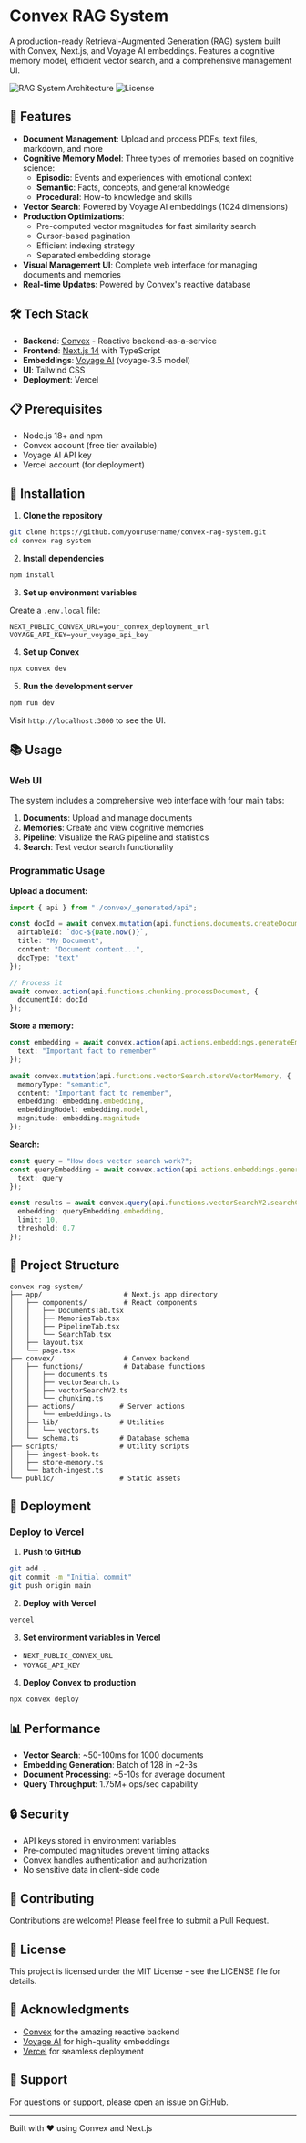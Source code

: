 # Convex RAG System

A production-ready Retrieval-Augmented Generation (RAG) system built with Convex, Next.js, and Voyage AI embeddings. Features a cognitive memory model, efficient vector search, and a comprehensive management UI.

![RAG System Architecture](https://img.shields.io/badge/Built%20with-Convex%20%2B%20Next.js-blue)
![License](https://img.shields.io/badge/license-MIT-green)

## 🚀 Features

- **Document Management**: Upload and process PDFs, text files, markdown, and more
- **Cognitive Memory Model**: Three types of memories based on cognitive science:
  - **Episodic**: Events and experiences with emotional context
  - **Semantic**: Facts, concepts, and general knowledge
  - **Procedural**: How-to knowledge and skills
- **Vector Search**: Powered by Voyage AI embeddings (1024 dimensions)
- **Production Optimizations**:
  - Pre-computed vector magnitudes for fast similarity search
  - Cursor-based pagination
  - Efficient indexing strategy
  - Separated embedding storage
- **Visual Management UI**: Complete web interface for managing documents and memories
- **Real-time Updates**: Powered by Convex's reactive database

## 🛠️ Tech Stack

- **Backend**: [Convex](https://convex.dev) - Reactive backend-as-a-service
- **Frontend**: [Next.js 14](https://nextjs.org) with TypeScript
- **Embeddings**: [Voyage AI](https://www.voyageai.com) (voyage-3.5 model)
- **UI**: Tailwind CSS
- **Deployment**: Vercel

## 📋 Prerequisites

- Node.js 18+ and npm
- Convex account (free tier available)
- Voyage AI API key
- Vercel account (for deployment)

## 🔧 Installation

1. **Clone the repository**
```bash
git clone https://github.com/yourusername/convex-rag-system.git
cd convex-rag-system
```

2. **Install dependencies**
```bash
npm install
```

3. **Set up environment variables**

Create a `.env.local` file:
```env
NEXT_PUBLIC_CONVEX_URL=your_convex_deployment_url
VOYAGE_API_KEY=your_voyage_api_key
```

4. **Set up Convex**
```bash
npx convex dev
```

5. **Run the development server**
```bash
npm run dev
```

Visit `http://localhost:3000` to see the UI.

## 📚 Usage

### Web UI

The system includes a comprehensive web interface with four main tabs:

1. **Documents**: Upload and manage documents
2. **Memories**: Create and view cognitive memories
3. **Pipeline**: Visualize the RAG pipeline and statistics
4. **Search**: Test vector search functionality

### Programmatic Usage

**Upload a document:**
```typescript
import { api } from "./convex/_generated/api";

const docId = await convex.mutation(api.functions.documents.createDocument, {
  airtableId: `doc-${Date.now()}`,
  title: "My Document",
  content: "Document content...",
  docType: "text"
});

// Process it
await convex.action(api.functions.chunking.processDocument, {
  documentId: docId
});
```

**Store a memory:**
```typescript
const embedding = await convex.action(api.actions.embeddings.generateEmbedding, {
  text: "Important fact to remember"
});

await convex.mutation(api.functions.vectorSearch.storeVectorMemory, {
  memoryType: "semantic",
  content: "Important fact to remember",
  embedding: embedding.embedding,
  embeddingModel: embedding.model,
  magnitude: embedding.magnitude
});
```

**Search:**
```typescript
const query = "How does vector search work?";
const queryEmbedding = await convex.action(api.actions.embeddings.generateEmbedding, {
  text: query
});

const results = await convex.query(api.functions.vectorSearchV2.searchChunksV2, {
  embedding: queryEmbedding.embedding,
  limit: 10,
  threshold: 0.7
});
```

## 📁 Project Structure

```
convex-rag-system/
├── app/                    # Next.js app directory
│   ├── components/         # React components
│   │   ├── DocumentsTab.tsx
│   │   ├── MemoriesTab.tsx
│   │   ├── PipelineTab.tsx
│   │   └── SearchTab.tsx
│   ├── layout.tsx
│   └── page.tsx
├── convex/                 # Convex backend
│   ├── functions/          # Database functions
│   │   ├── documents.ts
│   │   ├── vectorSearch.ts
│   │   ├── vectorSearchV2.ts
│   │   └── chunking.ts
│   ├── actions/           # Server actions
│   │   └── embeddings.ts
│   ├── lib/               # Utilities
│   │   └── vectors.ts
│   └── schema.ts          # Database schema
├── scripts/               # Utility scripts
│   ├── ingest-book.ts
│   ├── store-memory.ts
│   └── batch-ingest.ts
└── public/                # Static assets
```

## 🚀 Deployment

### Deploy to Vercel

1. **Push to GitHub**
```bash
git add .
git commit -m "Initial commit"
git push origin main
```

2. **Deploy with Vercel**
```bash
vercel
```

3. **Set environment variables in Vercel**
- `NEXT_PUBLIC_CONVEX_URL`
- `VOYAGE_API_KEY`

4. **Deploy Convex to production**
```bash
npx convex deploy
```

## 📊 Performance

- **Vector Search**: ~50-100ms for 1000 documents
- **Embedding Generation**: Batch of 128 in ~2-3s
- **Document Processing**: ~5-10s for average document
- **Query Throughput**: 1.75M+ ops/sec capability

## 🔒 Security

- API keys stored in environment variables
- Pre-computed magnitudes prevent timing attacks
- Convex handles authentication and authorization
- No sensitive data in client-side code

## 🤝 Contributing

Contributions are welcome! Please feel free to submit a Pull Request.

## 📄 License

This project is licensed under the MIT License - see the LICENSE file for details.

## 🙏 Acknowledgments

- [Convex](https://convex.dev) for the amazing reactive backend
- [Voyage AI](https://www.voyageai.com) for high-quality embeddings
- [Vercel](https://vercel.com) for seamless deployment

## 📧 Support

For questions or support, please open an issue on GitHub.

---

Built with ❤️ using Convex and Next.js